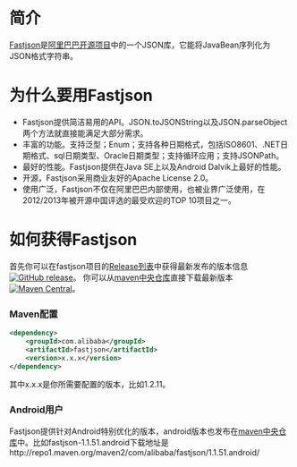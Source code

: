 # 简介
[Fastjson](https://github.com/alibaba/fastjson)是[阿里巴巴开源项目](https://github.com/alibaba/)中的一个JSON库，它能将JavaBean序列化为JSON格式字符串。

# 为什么要用Fastjson
* Fastjson提供简洁易用的API。JSON.toJSONString以及JSON.parseObject两个方法就直接能满足大部分需求。
* 丰富的功能。支持泛型；Enum；支持各种日期格式，包括ISO8601、.NET日期格式、sql日期类型、Oracle日期类型；支持循环应用；支持JSONPath。
* 最好的性能。Fastjson提供在Java SE上以及Android Dalvik上最好的性能。
* 开源，Fastjson采用商业友好的Apache License 2.0。
* 使用广泛，Fastjson不仅在阿里巴巴内部使用，也被业界广泛使用，在2012/2013年被开源中国评选的最受欢迎的TOP 10项目之一。

# 如何获得Fastjson
首先你可以在fastjson项目的[Release列表](https://github.com/alibaba/fastjson/releases)中获得最新发布的版本信息[![GitHub release](https://img.shields.io/github/release/alibaba/fastjson.svg)](https://github.com/alibaba/fastjson/releases)。
你可以从[maven中央仓库](http://repo1.maven.org/maven2/com/alibaba/fastjson/)直接下载最新版本[![Maven Central](https://maven-badges.herokuapp.com/maven-central/com.alibaba/fastjson/badge.svg)](https://maven-badges.herokuapp.com/maven-central/com.alibaba/fastjson/)。

### Maven配置
```xml
<dependency>
	<groupId>com.alibaba</groupId>
	<artifactId>fastjson</artifactId>
	<version>x.x.x</version>
</dependency>
```
其中x.x.x是你所需要配置的版本，比如1.2.11。

### Android用户
Fastjson提供针对Android特别优化的版本，android版本也发布在[maven中央仓库](http://repo1.maven.org/maven2/com/alibaba/fastjson/)中。比如fastjson-1.1.51.android下载地址是http://repo1.maven.org/maven2/com/alibaba/fastjson/1.1.51.android/ 